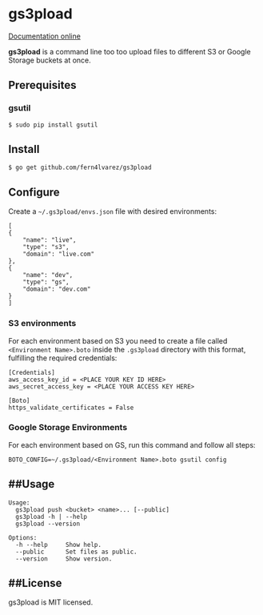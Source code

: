 gs3pload
========

[Documentation online](http://godoc.org/github.com/fern4lvarez/gs3pload)

**gs3pload** is a command line too too upload files to different S3 or Google Storage buckets at once.

Prerequisites
-------------

### gsutil

~~~
$ sudo pip install gsutil
~~~

Install
-------

~~~
$ go get github.com/fern4lvarez/gs3pload
~~~


Configure
---------

Create a `~/.gs3pload/envs.json` file with desired environments:

~~~
[
{
    "name": "live",
    "type": "s3",
    "domain": "live.com"
},
{
    "name": "dev",
    "type": "gs",
    "domain": "dev.com"
}
]
~~~


### S3 environments

For each environment based on S3 you need to create a file called `<Environment Name>.boto`
inside the `.gs3pload` directory with this format, fulfilling the required credentials:

~~~
[Credentials]
aws_access_key_id = <PLACE YOUR KEY ID HERE>
aws_secret_access_key = <PLACE YOUR ACCESS KEY HERE>

[Boto]
https_validate_certificates = False

~~~

### Google Storage Environments

For each environment based on GS, run this command and follow all steps:

~~~
BOTO_CONFIG=~/.gs3pload/<Environment Name>.boto gsutil config
~~~


##Usage
-------
```
Usage:
  gs3pload push <bucket> <name>... [--public]
  gs3pload -h | --help
  gs3pload --version

Options:
  -h --help     Show help.
  --public      Set files as public.
  --version     Show version.
```

##License
---------
gs3pload is MIT licensed.